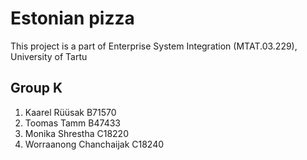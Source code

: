 # Estonian pizza
This project is a part of Enterprise System Integration (MTAT.03.229), University of Tartu
## Group K
1. Kaarel Rüüsak B71570
2. Toomas Tamm B47433 
3. Monika Shrestha C18220
4. Worraanong Chanchaijak C18240
